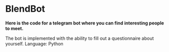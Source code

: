 # BlendBot

<b>Here is the code for a telegram bot where you can find interesting people to meet.</b>

The bot is implemented with the ability to fill out a questionnaire about yourself.
Language: Python
